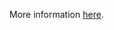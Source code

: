 More information [here](https://docs.prismacloud.io/en/enterprise-edition/policy-reference/aws-policies/aws-general-policies/bc-aws-310).
